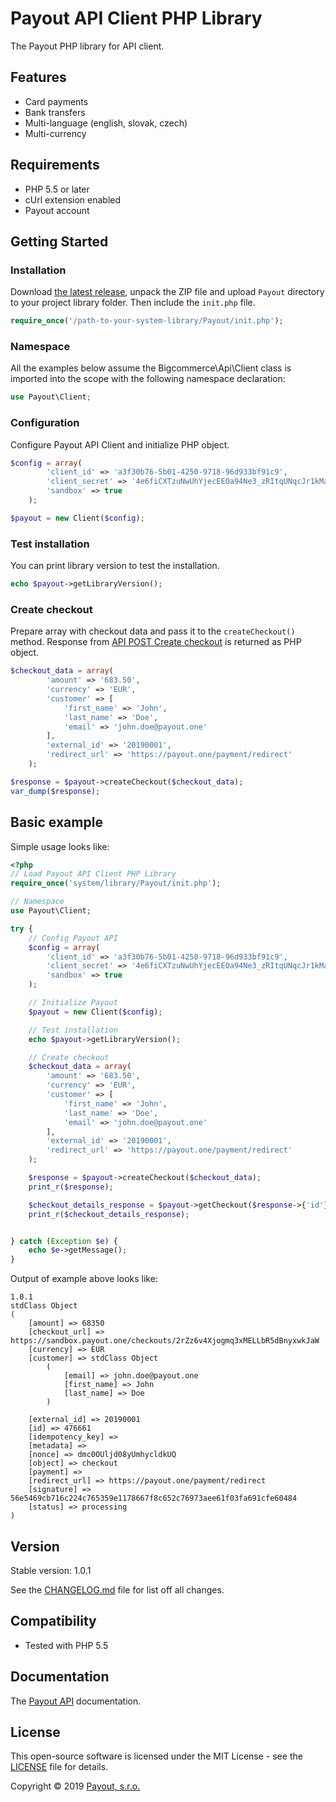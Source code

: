 # Payout API Client PHP Library

The Payout PHP library for API client.

## Features

- Card payments
- Bank transfers
- Multi-language (english, slovak, czech)
- Multi-currency

## Requirements

- PHP 5.5 or later
- cUrl extension enabled
- Payout account

## Getting Started

### Installation

Download [the latest release](https://github.com/payout-one/payout_php/releases), unpack the ZIP file and upload
`Payout` directory to your project library folder. Then include the `init.php` file.

```php
require_once('/path-to-your-system-library/Payout/init.php');
```

### Namespace

All the examples below assume the Bigcommerce\Api\Client class is imported into the scope with the following namespace
declaration:

```php
use Payout\Client;
```

### Configuration

Configure Payout API Client and initialize PHP object.

```php
$config = array(
        'client_id' => 'a3f30b76-5b01-4250-9718-96d933bf91c9',
        'client_secret' => '4e6fiCXTzuNwUhYjecEEOa94Ne3_zRItqUNqcJr1kMaWVsRuB7rs_nscT7HDN7be',
        'sandbox' => true
    );

$payout = new Client($config);
```

### Test installation

You can print library version to test the installation.

```php
echo $payout->getLibraryVersion();
```

### Create checkout

Prepare array with checkout data and pass it to the `createCheckout()` method. Response from
[API POST Create checkout](https://postman.payout.one/?version=latest#d5b91144-1e72-4c9b-bd10-22aa14aa526e)
is returned as PHP object.

```php
$checkout_data = array(
        'amount' => '683.50',
        'currency' => 'EUR',
        'customer' => [
            'first_name' => 'John',
            'last_name' => 'Doe',
            'email' => 'john.doe@payout.one'
        ],
        'external_id' => '20190001',
        'redirect_url' => 'https://payout.one/payment/redirect'
    );

$response = $payout->createCheckout($checkout_data);
var_dump($response);
```

## Basic example

Simple usage looks like:

```php
<?php
// Load Payout API Client PHP Library
require_once('system/library/Payout/init.php');

// Namespace
use Payout\Client;

try {
    // Config Payout API
    $config = array(
        'client_id' => 'a3f30b76-5b01-4250-9718-96d933bf91c9',
        'client_secret' => '4e6fiCXTzuNwUhYjecEEOa94Ne3_zRItqUNqcJr1kMaWVsRuB7rs_nscT7HDN7be',
        'sandbox' => true
    );

    // Initialize Payout
    $payout = new Client($config);

    // Test installation
    echo $payout->getLibraryVersion();

    // Create checkout
    $checkout_data = array(
        'amount' => '683.50',
        'currency' => 'EUR',
        'customer' => [
            'first_name' => 'John',
            'last_name' => 'Doe',
            'email' => 'john.doe@payout.one'
        ],
        'external_id' => '20190001',
        'redirect_url' => 'https://payout.one/payment/redirect'
    );

    $response = $payout->createCheckout($checkout_data);
    print_r($response);

    $checkout_details_response = $payout->getCheckout($response->{'id'});
    print_r($checkout_details_response);


} catch (Exception $e) {
    echo $e->getMessage();
}
```

Output of example above looks like:

```text
1.0.1
stdClass Object
(
    [amount] => 68350
    [checkout_url] => https://sandbox.payout.one/checkouts/2rZz6v4Xjogmq3xMELLbR5dBnyxwkJaW
    [currency] => EUR
    [customer] => stdClass Object
        (
            [email] => john.doe@payout.one
            [first_name] => John
            [last_name] => Doe
        )

    [external_id] => 20190001
    [id] => 476661
    [idempotency_key] =>
    [metadata] =>
    [nonce] => dmc0OUljd08yUmhycldkUQ
    [object] => checkout
    [payment] =>
    [redirect_url] => https://payout.one/payment/redirect
    [signature] => 56e5469cb716c224c765359e1178667f8c652c76973aee61f03fa691cfe60484
    [status] => processing
)
```

## Version

Stable version: 1.0.1

See the [CHANGELOG.md](CHANGELOG.md) file for list off all changes.

## Compatibility

- Tested with PHP 5.5

## Documentation

The [Payout API](https://postman.payout.one/?version=latest) documentation.

## License

This open-source software is licensed under the MIT License - see the [LICENSE](LICENSE) file for details.

Copyright © 2019 [Payout, s.r.o.](https://payout.one/)
